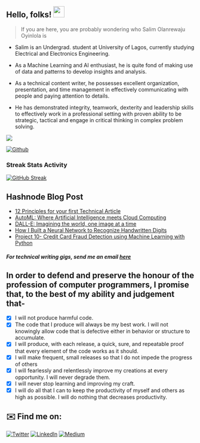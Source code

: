 ## Hello, folks! <img src="https://raw.githubusercontent.com/MartinHeinz/MartinHeinz/master/wave.gif" width="30px">

> If you are here, you are probably wondering who Salim Olanrewaju Oyinlola is 

- Salim is an Undergrad. student at University of Lagos, currently studying Electrical and Electronics Engineering.

- As a Machine Learning and AI enthusiast, he is quite fond of making use of data and patterns to develop insights and analysis.

- As a technical content writer, he possesses excellent organization, presentation, and time management in effectively communicating with people and paying attention to details. 

- He has demonstrated integrity, teamwork, dexterity and leadership skills to effectively work in a professional setting with proven ability to be strategic, tactical and engage in critical thinking in complex problem solving.
 
![](https://visitor-badge.laobi.icu/badge?page_id=salimcodes.salimcodes)

[![Github](https://img.shields.io/github/followers/salimcodes?label=Follow&style=social)](https://github.com/salimcodes)

### Streak Stats Activity
[![GitHub Streak](http://github-readme-streak-stats.herokuapp.com?user=salimcodes&theme=vue&date_format=M%20j%5B%2C%20Y%5D)](https://git.io/streak-stats)

## Hashnode Blog Post
<!-- HASHNODE:START -->
- [12 Principles for your first Technical Article](https://salimcodes.hashnode.dev/12-principles-for-your-first-technical-article)
- [AutoML: Where Artificial Intelligence meets Cloud Computing](https://salimcodes.hashnode.dev/automl-where-artificial-intelligence-meets-cloud-computing)
- [DALL-E: Imagining the world, one image at a time](https://salimcodes.hashnode.dev/dall-e-imagining-the-world-one-image-at-a-time)
- [How I Built a Neural Network to Recognize Handwritten Digits](https://salimcodes.hashnode.dev/how-i-built-a-neural-network-to-recognize-handwritten-digits)
- [Project 10- Credit Card Fraud Detection using Machine Learning with Python](https://salimcodes.hashnode.dev/project-10-credit-card-fraud-detection-using-machine-learning-with-python)
<!-- HASHNODE:END -->

##### For technical writing gigs, send me an email [here](mailto:salimoyinlola@gmail.com)

## In order to defend and preserve the honour of the profession of computer programmers, I promise that, to the best of my ability and judgement that- 

- [x] I will not produce harmful code.
- [x] The code that I produce will always be my best work. I will not knowingly allow code that is defective either in behavior or structure to accumulate. 
- [x] I will produce, with each release, a quick, sure, and repeatable proof that every element of the code works as it should. 
- [x] I will make frequent, small releases so that I do not impede the progress of others
- [x] I will fearlessly and relentlessly improve my creations at every opportunity. I will never degrade them.
- [x] I will never stop learning and improving my craft.   
- [x] I will do all that I can to keep the productivity of myself and others as high as possible. I will do nothing that decreases productivity.

## ✉️ Find me on:

<p align="left"><a 
href="https://twitter.com/SalimOpines" target="_blank"><img alt="Twitter" 
src="https://img.shields.io/badge/twitter-%2312100E.svg?&style=for-the-badge&logo=twitter&logoColor=blue" /></a> <a 
href="https://www.linkedin.com/in/Salim-Oyinlola" target="_blank"><img alt="LinkedIn" 
src="https://img.shields.io/badge/linkedin-%2312100E.svg?&style=for-the-badge&logo=linkedin&logoColor=blue" /></a> <a 
href="https://medium.com/@salimopines" target="_blank"><img alt="Medium" 
src="https://img.shields.io/badge/medium-%2312100E.svg?&style=for-the-badge&logo=medium&logoColor=white" /></a><br><a 

